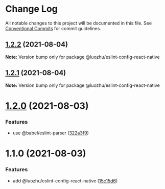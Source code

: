 # Change Log

All notable changes to this project will be documented in this file.
See [Conventional Commits](https://conventionalcommits.org) for commit guidelines.

## [1.2.2](https://github.com/youngjuning/luozhu-cli/compare/@luozhu/eslint-config-react-native@1.2.1...@luozhu/eslint-config-react-native@1.2.2) (2021-08-04)

**Note:** Version bump only for package @luozhu/eslint-config-react-native





## [1.2.1](https://github.com/youngjuning/luozhu-cli/compare/@luozhu/eslint-config-react-native@1.2.0...@luozhu/eslint-config-react-native@1.2.1) (2021-08-04)

**Note:** Version bump only for package @luozhu/eslint-config-react-native





# [1.2.0](https://github.com/youngjuning/luozhu-cli/compare/@luozhu/eslint-config-react-native@1.1.0...@luozhu/eslint-config-react-native@1.2.0) (2021-08-03)


### Features

* use @babel/eslint-parser ([322a3f9](https://github.com/youngjuning/luozhu-cli/commit/322a3f9ecb760a5246656dc2e88ed1ce47ebf7a5))





# 1.1.0 (2021-08-03)


### Features

* add @luozhu/eslint-config-react-native ([15c15d6](https://github.com/youngjuning/luozhu-cli/commit/15c15d6181f1b41c420ef0bce4e151e57fd2b5b2))
